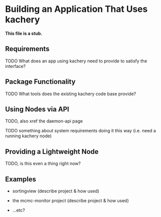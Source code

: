 # Building an Application That Uses kachery

**This file is a stub.**

## Requirements

TODO What does an app using kachery need to provide to satisfy the interface?

## Package Functionality

TODO What tools does the existing kachery code base provide?

## Using Nodes via API

TODO, also xref the daemon-api page

TODO something about system requirements doing it this way (i.e. need a
running kachery node)

## Providing a Lightweight Node

TODO, is this even a thing right now?

## Examples

* sortingview (describe project & how used)

* the mcmc-monitor project (describe project & how used)

* ...etc?
